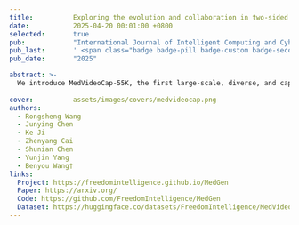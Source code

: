 ```yaml
---
title:          Exploring the evolution and collaboration in two-sided matching A comprehensive bibliometric and topic modeling analysis
date:           2025-04-20 00:01:00 +0800
selected:       true
pub:            "International Journal of Intelligent Computing and Cybernetics"
pub_last:       ' <span class="badge badge-pill badge-custom badge-secondary">Conference</span>'
pub_date:       "2025"

abstract: >-
  We introduce MedVideoCap-55K, the first large-scale, diverse, and caption-rich dataset designed for medical video generation. Comprising over 55,000 curated clips from real-world clinical scenarios, it addresses the critical need for both visual fidelity and medical accuracy in applications such as training, education, and simulation.
  
cover:          assets/images/covers/medvideocap.png
authors:
  - Rongsheng Wang
  - Junying Chen
  - Ke Ji
  - Zhenyang Cai
  - Shunian Chen
  - Yunjin Yang
  - Benyou Wang†
links:
  Project: https://freedomintelligence.github.io/MedGen
  Paper: https://arxiv.org/
  Code: https://github.com/FreedomIntelligence/MedGen
  Dataset: https://huggingface.co/datasets/FreedomIntelligence/MedVideoCap-55K
---
```

